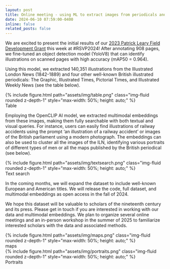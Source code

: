 ```yaml
---
layout: post
title: Online meeting - using ML to extract images from periodicals and newspaper
date: 2024-06-10 07:59:00-0400
inline: false
related_posts: false
---
```


We are excited to present the initial results of our <a href="https://tpsmi.github.io/news/announcement_3/">2023 Patrick Leary Field Development Grant</a> this week at #RSVP2024! After annotating 908 pages, we fine-tuned an object detection model (YoloV8) that can identify illustrations on scanned pages with high accuracy (mAP50 = 0.964).

Using this model, we extracted 140,351 illustrations from the Illustrated London News (1842-1889) and four other well-known British illustrated periodicals: The Graphic, Illustrated Times, Pictorial Times, and Illustrated Weekly News (see the table below).

<div class="container text-center"> <!-- Center the content -->
    <div class="row mt-3">
        <div class="col-sm mt-3 mt-md-0">
            <div class="d-flex justify-content-center"> <!-- Center the image -->
                {% include figure.html path="assets/img/table.png" class="img-fluid rounded z-depth-1" style="max-width: 50%; height: auto;" %}
            </div>
        </div>
    </div>
    <div class="caption mt-3">
       Table
    </div>
</div>

Employing the OpenCLIP AI model, we extracted multimodal embeddings from these images, making them fully searchable with both textual and visual queries. For instance, users can easily find illustrations of railway accidents using the prompt ‘an illustration of a railway accident’ or images of the British parliament using a modern photograph. The embeddings can also be used to cluster all the images of the ILN, identifying various portraits of different types of men or all the maps published by the British periodical (see below).

<div class="container text-center"> <!-- Center the content -->
    <div class="row mt-3">
        <div class="col-sm mt-3 mt-md-0">
            <div class="d-flex justify-content-center"> <!-- Center the image -->
                {% include figure.html path="assets/img/textsearch.png" class="img-fluid rounded z-depth-1" style="max-width: 50%; height: auto;" %}
            </div>
        </div>
    </div>
    <div class="caption mt-3">
       Text search
    </div>
</div>

In the coming months, we will expand the dataset to include well-known European and American titles. We will release the code, full dataset, and multimodal embeddings as open access in the fall of 2024.

We hope this dataset will be valuable to scholars of the nineteenth century and its press. Please get in touch if you are interested in working with our data and multimodal embeddings. We plan to organize several online meetings and an in-person workshop in the summer of 2025 to familiarize interested scholars with the data and associated methods.

<div class="container text-center"> <!-- Center the content -->
    <div class="row mt-3">
        <div class="col-sm mt-3 mt-md-0">
            <div class="d-flex justify-content-center"> <!-- Center the image -->
                {% include figure.html path="assets/img/maps.png" class="img-fluid rounded z-depth-1" style="max-width: 50%; height: auto;" %}
            </div>
        </div>
    </div>
    <div class="caption mt-3">
       maps
    </div>
</div>

<div class="container text-center"> <!-- Center the content -->
    <div class="row mt-3">
        <div class="col-sm mt-3 mt-md-0">
            <div class="d-flex justify-content-center"> <!-- Center the image -->
                {% include figure.html path="assets/img/portraits.png" class="img-fluid rounded z-depth-1" style="max-width: 50%; height: auto;" %}
            </div>
        </div>
    </div>
    <div class="caption mt-3">
       Portraits
    </div>
</div>
